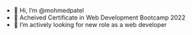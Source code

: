 - 👋 Hi, I’m @mohmedpatel
- 🌱 Acheived Certificate in Web Development Bootcamp 2022
- 💞️ I’m actively looking for new role as a web developer

<!---
mohmedpatel/mohmedpatel is a ✨ special ✨ repository because its `README.md` (this file) appears on your GitHub profile.
You can click the Preview link to take a look at your changes.
--->
